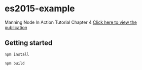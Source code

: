# es2015-example
Manning Node In Action Tutorial Chapter 4
[Click here to view the publication](https://www.manning.com/books/node-js-in-action-second-edition)

## Getting started
```javascript
npm install
```
```javascript
npm build
```
